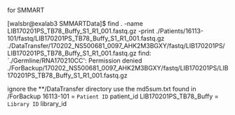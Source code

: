 for SMMART 

[walsbr@exalab3 SMMARTData]$ find . -name LIB170201PS_TB78_Buffy_S1_R1_001.fastq.gz -print
./Patients/16113-101/fastq/LIB170201PS_TB78_Buffy_S1_R1_001.fastq.gz
./DataTransfer/170202_NS500681_0097_AHK2M3BGXY/fastq/LIB170201PS/LIB170201PS_TB78_Buffy_S1_R1_001.fastq.gz
find: `./Germline/RNA170210CC': Permission denied
./ForBackup/170202_NS500681_0097_AHK2M3BGXY/fastq/LIB170201PS/LIB170201PS_TB78_Buffy_S1_R1_001.fastq.gz


ignore the **/DataTransfer directory
use the md5sum.txt found in /ForBackup
16113-101  = `Patient ID` patient_id
LIB170201PS_TB78_Buffy = `Library ID` library_id


